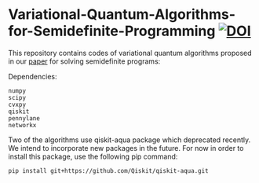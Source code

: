 # Variational-Quantum-Algorithms-for-Semidefinite-Programming [![DOI](https://zenodo.org/badge/438959299.svg)](https://zenodo.org/badge/latestdoi/438959299)


This repository contains codes of variational quantum algorithms proposed in our [paper](https://pages.github.com/) for solving semidefinite programs:
  
Dependencies:
  ```
  numpy
  scipy
  cvxpy
  qiskit
  pennylane
  networkx
```
  
Two of the algorithms use qiskit-aqua package which deprecated recently. We intend to incorporate new packages in the future. For now in order to install this package, use the following pip command:
```
pip install git+https://github.com/Qiskit/qiskit-aqua.git
```
